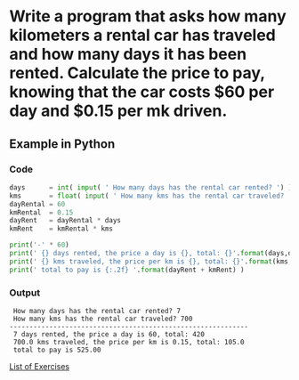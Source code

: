 # Write a program that asks how many kilometers a rental car has traveled and how many days it has been rented. Calculate the price to pay, knowing that the car costs $60 per day and $0.15 per mk driven.

## Example in Python

### Code

``` python
days      = int( input( ' How many days has the rental car rented? ') )
kms       = float( input( ' How many kms has the rental car traveled? ') )
dayRental = 60
kmRental  = 0.15
dayRent   = dayRental * days
kmRent    = kmRental * kms

print('-' * 60)
print(' {} days rented, the price a day is {}, total: {}'.format(days,dayRental,dayRent) )
print(' {} kms traveled, the price per km is {}, total: {}'.format(kms,kmRental,kmRent) )
print(' total to pay is {:.2f} '.format(dayRent + kmRent) )
```
### Output

```
 How many days has the rental car rented? 7
 How many kms has the rental car traveled? 700
------------------------------------------------------------
 7 days rented, the price a day is 60, total: 420
 700.0 kms traveled, the price per km is 0.15, total: 105.0
 total to pay is 525.00

```

[List of Exercises](../..)
